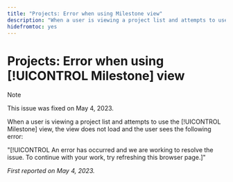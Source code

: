 ```yaml
---
title: "Projects: Error when using Milestone view"
description: "When a user is viewing a project list and attempts to use the Milestone view, the view does not load and the user sees an error."
hidefromtoc: yes
---
```


# Projects: Error when using [!UICONTROL Milestone] view

>[!NOTE]
>
>This issue was fixed on May 4, 2023.

When a user is viewing a project list and attempts to use the [!UICONTROL Milestone] view, the view does not load and the user sees the following error:

"[!UICONTROL An error has occurred and we are working to resolve the issue. To continue with your work, try refreshing this browser page.]"

_First reported on May 4, 2023._

